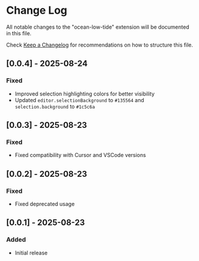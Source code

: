 # Change Log

All notable changes to the "ocean-low-tide" extension will be documented in this file.

Check [Keep a Changelog](http://keepachangelog.com/) for recommendations on how to structure this file.

## [0.0.4] - 2025-08-24

### Fixed
- Improved selection highlighting colors for better visibility
- Updated `editor.selectionBackground` to `#135564` and `selection.background` to `#1c5c6a`

## [0.0.3] - 2025-08-23

### Fixed
- Fixed compatibility with Cursor and VSCode versions

## [0.0.2] - 2025-08-23

### Fixed
- Fixed deprecated usage

## [0.0.1] - 2025-08-23

### Added
- Initial release
